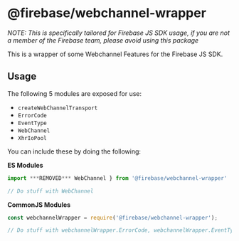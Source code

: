 # @firebase/webchannel-wrapper

_NOTE: This is specifically tailored for Firebase JS SDK usage, if you are not a member of the Firebase team, please avoid using this package_

This is a wrapper of some Webchannel Features for the Firebase JS SDK.

## Usage

The following 5 modules are exposed for use:

- `createWebChannelTransport`
- `ErrorCode`
- `EventType`
- `WebChannel`
- `XhrIoPool`

You can include these by doing the following:

**ES Modules**

```javascript
import ***REMOVED*** WebChannel } from '@firebase/webchannel-wrapper'

// Do stuff with WebChannel
```

**CommonJS Modules**

```javascript
const webchannelWrapper = require('@firebase/webchannel-wrapper');

// Do stuff with webchannelWrapper.ErrorCode, webchannelWrapper.EventType, etc 
```